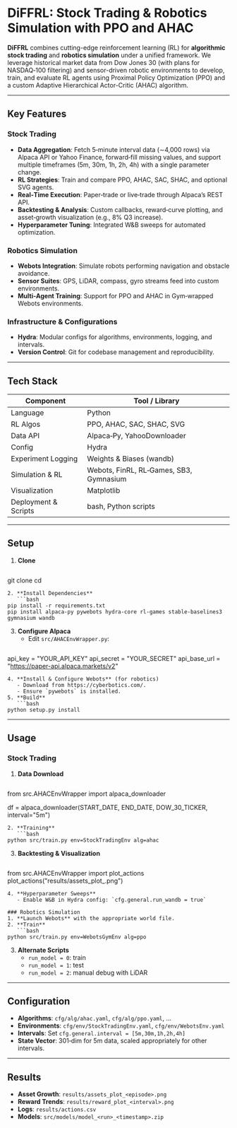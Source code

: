 # DiFFRL: Stock Trading & Robotics Simulation with PPO and AHAC

**DiFFRL** combines cutting-edge reinforcement learning (RL) for **algorithmic stock trading** and **robotics simulation** under a unified framework. We leverage historical market data from Dow Jones 30 (with plans for NASDAQ‑100 filtering) and sensor-driven robotic environments to develop, train, and evaluate RL agents using Proximal Policy Optimization (PPO) and a custom Adaptive Hierarchical Actor-Critic (AHAC) algorithm.

---

## Key Features

### Stock Trading
- **Data Aggregation**: Fetch 5‑minute interval data (∼4,000 rows) via Alpaca API or Yahoo Finance, forward‑fill missing values, and support multiple timeframes (5m, 30m, 1h, 2h, 4h) with a single parameter change.
- **RL Strategies**: Train and compare PPO, AHAC, SAC, SHAC, and optional SVG agents.
- **Real‑Time Execution**: Paper‑trade or live‑trade through Alpaca’s REST API.
- **Backtesting & Analysis**: Custom callbacks, reward‑curve plotting, and asset‑growth visualization (e.g., 8% Q3 increase).
- **Hyperparameter Tuning**: Integrated W&B sweeps for automated optimization.

### Robotics Simulation
- **Webots Integration**: Simulate robots performing navigation and obstacle avoidance.
- **Sensor Suites**: GPS, LiDAR, compass, gyro streams feed into custom environments.
- **Multi‑Agent Training**: Support for PPO and AHAC in Gym‑wrapped Webots environments.

### Infrastructure & Configurations
- **Hydra**: Modular configs for algorithms, environments, logging, and intervals.
- **Version Control**: Git for codebase management and reproducibility.

---

## Tech Stack
| Component            | Tool / Library                        |
|----------------------|---------------------------------------|
| Language             | Python                                |
| RL Algos             | PPO, AHAC, SAC, SHAC, SVG             |
| Data API             | Alpaca‑Py, YahooDownloader            |
| Config               | Hydra                                 |
| Experiment Logging   | Weights & Biases (wandb)              |
| Simulation & RL      | Webots, FinRL, RL‑Games, SB3, Gymnasium|
| Visualization        | Matplotlib                            |
| Deployment & Scripts | bash, Python scripts                  |

---

## Setup

1. **Clone**
   ```bash
git clone <repo-url>
cd <repo-name>
```
2. **Install Dependencies**
   ```bash
pip install -r requirements.txt
pip install alpaca‑py pywebots hydra‑core rl‑games stable‑baselines3 gymnasium wandb
```
3. **Configure Alpaca**
   - Edit `src/AHACEnvWrapper.py`:
     ```python
api_key = "YOUR_API_KEY"
api_secret = "YOUR_SECRET"
api_base_url = "https://paper-api.alpaca.markets/v2"
```
4. **Install & Configure Webots** (for robotics)
   - Download from https://cyberbotics.com/.
   - Ensure `pywebots` is installed.
5. **Build**
   ```bash
python setup.py install
```

---

## Usage

### Stock Trading
1. **Data Download**
   ```python
from src.AHACEnvWrapper import alpaca_downloader

df = alpaca_downloader(START_DATE, END_DATE, DOW_30_TICKER, interval="5m")
```
2. **Training**
   ```bash
python src/train.py env=StockTradingEnv alg=ahac
```
3. **Backtesting & Visualization**
   ```python
from src.AHACEnvWrapper import plot_actions
plot_actions("results/assets_plot_<episode>.png")
```
4. **Hyperparameter Sweeps**
   - Enable W&B in Hydra config: `cfg.general.run_wandb = true`

### Robotics Simulation
1. **Launch Webots** with the appropriate world file.
2. **Train**
   ```bash
python src/train.py env=WebotsGymEnv alg=ppo
```
3. **Alternate Scripts**
   - `run_model = 0`: train
   - `run_model = 1`: test
   - `run_model = 2`: manual debug with LiDAR

---

## Configuration
- **Algorithms**: `cfg/alg/ahac.yaml`, `cfg/alg/ppo.yaml`, …
- **Environments**: `cfg/env/StockTradingEnv.yaml`, `cfg/env/WebotsEnv.yaml`
- **Intervals**: Set `cfg.general.interval = [5m,30m,1h,2h,4h]`
- **State Vector**: 301‑dim for 5m data, scaled appropriately for other intervals.

---

## Results
- **Asset Growth**: `results/assets_plot_<episode>.png`
- **Reward Trends**: `results/reward_plot_<interval>.png`
- **Logs**: `results/actions.csv`
- **Models**: `src/models/model_<run>_<timestamp>.zip`

